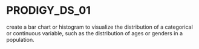 # PRODIGY_DS_01
create a bar chart or histogram to visualize the distribution of a categorical or continuous variable, such as the distribution of ages or genders in a population.
